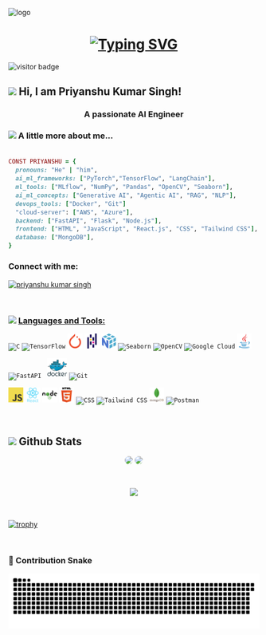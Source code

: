 ![logo](https://github.com/Priyanshu1303d/Priyanshu1303d/blob/main/Banner.png)


<h1 align="center">
<a href="https://git.io/typing-svg"><img src="https://readme-typing-svg.demolab.com?font=Roboto&weight=500&size=25&pause=500&color=40E0D0&background=FFFFFF00&center=true&vCenter=true&random=false&width=451&height=65&lines=In+the+realm+of+AI%2C+;imagination+knows+no+bounds." alt="Typing SVG" /></a>
</h1>


![visitor badge](https://visitor-badge.laobi.icu/badge?page_id=Priyanshu1303d.visitor-badge&left_color=red&right_color=green) 



<h2> <img src="https://emojis.slackmojis.com/emojis/images/1588315024/8823/hyperkitty.gif?1588315024" width="30" /> Hi, I am Priyanshu Kumar Singh! </h2>
<h3 align="center">A passionate AI Engineer</h3>

### <img src="https://media.giphy.com/media/VgCDAzcKvsR6OM0uWg/giphy.gif" width="50"> A little more about me...  

```ruby

CONST PRIYANSHU = {
  pronouns: "He" | "him",
  ai_ml_frameworks: ["PyTorch","TensorFlow", "LangChain"],
  ml_tools: ["MLflow", "NumPy", "Pandas", "OpenCV", "Seaborn"],
  ai_ml_concepts: ["Generative AI", "Agentic AI", "RAG", "NLP"],
  devops_tools: ["Docker", "Git"]
  "cloud-server": ["AWS", "Azure"],
  backend: ["FastAPI", "Flask", "Node.js"],
  frontend: ["HTML", "JavaScript", "React.js", "CSS", "Tailwind CSS"],
  database: ["MongoDB"],
}

```




<h3 align="left">Connect with me:</h3>
<p align="left">
<a href="https://www.linkedin.com/in/priyanshu-kumar-singh-42329128b?utm_source=share&utm_campaign=share_via&utm_content=profile&utm_medium=android_app" target="blank"><img align="center" src="https://raw.githubusercontent.com/rahuldkjain/github-profile-readme-generator/master/src/images/icons/Social/linked-in-alt.svg" alt="priyanshu kumar singh" height="30" width="40" /></a>
</p>

<br>
<h3> <img src="https://emojis.slackmojis.com/emojis/images/1621024394/39092/cat-roll.gif?1621024394" width="28" /> <a href="https://github.com/xrkffgg/xrkffgg/blob/master/quotations.md">Languages and Tools:</a></h3>


<p align="left">
  <code><img height="30" src="https://avatars0.githubusercontent.com/u/1525981?s=200&v=4" alt="C" title="C"></code>
  <code><img height="30" src="https://www.vectorlogo.zone/logos/tensorflow/tensorflow-icon.svg" alt="TensorFlow" title="TensorFlow"></code>
  <code><img height="30" src="https://raw.githubusercontent.com/devicons/devicon/master/icons/pytorch/pytorch-original.svg" alt="PyTorch" title="PyTorch"></code>
  <code><img height="30" src="https://raw.githubusercontent.com/devicons/devicon/2ae2a900d2f041da66e950e4d48052658d850630/icons/pandas/pandas-original.svg" alt="Pandas" title="Pandas"></code>
  <code><img height="30" src="https://raw.githubusercontent.com/devicons/devicon/master/icons/numpy/numpy-original.svg" alt="NumPy" title="NumPy"></code>
  <code><img height="30" src="https://seaborn.pydata.org/_images/logo-mark-lightbg.svg" alt="Seaborn" title="Seaborn"></code>
  <code><img height="30" src="https://www.vectorlogo.zone/logos/opencv/opencv-icon.svg" alt="OpenCV" title="OpenCV"></code>
  <code><img height="30" src="https://avatars0.githubusercontent.com/u/365630?s=88&v=4" alt="Google Cloud" title="Sci-kit learn"></code>
  <code><img height="30" src="https://raw.githubusercontent.com/devicons/devicon/master/icons/java/java-original.svg" alt="Java" title="Java"></code>

  <code><img height="30" src="https://cdn.worldvectorlogo.com/logos/fastapi-1.svg" alt="FastAPI" title="FastAPI"></code>
  <img src="https://raw.githubusercontent.com/devicons/devicon/master/icons/docker/docker-original-wordmark.svg" alt="docker" width="40" height="40"/>
  <code><img height="30" src="https://www.vectorlogo.zone/logos/git-scm/git-scm-icon.svg" alt="Git" title="Git"></code>
  
  <code><img height="30" src="https://raw.githubusercontent.com/github/explore/80688e429a7d4ef2fca1e82350fe8e3517d3494d/topics/javascript/javascript.png" alt="JavaScript" title="JavaScript"></code>
  <code><img height="30" src="https://raw.githubusercontent.com/devicons/devicon/master/icons/react/react-original-wordmark.svg" alt="React" title="React"></code>
  <code><img height="30" src="https://raw.githubusercontent.com/devicons/devicon/master/icons/nodejs/nodejs-original-wordmark.svg" alt="Node.js" title="Node.js"></code>
  <code><img height="30" src="https://raw.githubusercontent.com/github/explore/80688e429a7d4ef2fca1e82350fe8e3517d3494d/topics/html/html.png" alt="HTML" title="HTML"></code>
  <code><img height="30" src="https://avatars1.githubusercontent.com/u/1517864?s=200&v=4" alt="CSS" title="CSS"></code>
  <code><img height="30" src="https://www.vectorlogo.zone/logos/tailwindcss/tailwindcss-icon.svg" alt="Tailwind CSS" title="Tailwind CSS"></code>
  <code><img height="30" src="https://raw.githubusercontent.com/devicons/devicon/master/icons/mongodb/mongodb-original-wordmark.svg" alt="MongoDB" title="MongoDB"></code>
  <code><img height="30" src="https://www.vectorlogo.zone/logos/getpostman/getpostman-icon.svg" alt="Postman" title="Postman"></code>
  
  
  
  </code>
  
</p>

<br>

## <picture> <img src="https://github.com/7oSkaaa/7oSkaaa/blob/main/Images/Statistics.gif?raw=true" width="50px"> </picture> Github Stats<br>

<p align="center">
  <img src="https://github-readme-stats.vercel.app/api?username=priyanshu1303d&show_icons=true&theme=dark&hide_border=false&bg_color=0D1117&title_color=FFFFFF&icon_color=40E0D0&text_color=C9D1D9" width="378" style="border-radius: 10px;" />
  <img src="https://streak-stats.demolab.com?user=priyanshu1303d&theme=dark&hide_border=false&background=0D1117&text_color=4682B4&currStreakLabel=FFFFFF&sideLabels=FFFFFF&currStreakNum=40E0D0&dates=40E0D0&sideNums=40E0D0&fire=40E0D0&ring=40E0D0&stroke=40E0D0" width="400" style="border-radius: 10px;" />
</p>

<br>

<p align="center">
  <img src="https://github-readme-activity-graph.vercel.app/graph?username=priyanshu1303d&bg_color=0D1117&color=FFFFFF&line=FFFFFF&point=4682B4&hide_border=false" width="778" />
</p>

<br>


[![trophy](https://github-profile-trophy.vercel.app/?username=Priyanshu1303d&theme=onedark)](https://github.com/Priyanshu1303d/github-profile-trophy)

<br>

### 🐍 Contribution Snake

<img src="https://raw.githubusercontent.com/Priyanshu1303d/Priyanshu1303d/output/snake.svg" alt="Snake animation" />


<br clear="both">

